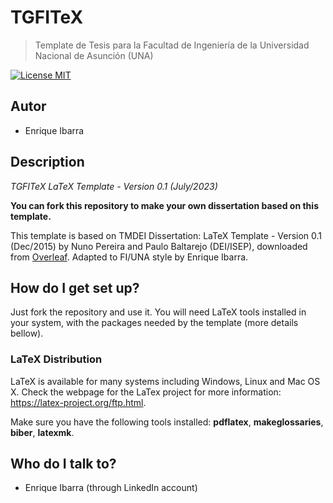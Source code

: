 TGFITeX
========================

> Template de Tesis para la Facultad de Ingeniería de la Universidad Nacional de Asunción (UNA)

[![License MIT](http://img.shields.io/badge/license-MIT-brightgreen.svg)](license.md)

## Autor
*   Enrique Ibarra

## Description
*TGFITeX LaTeX Template - Version 0.1 (July/2023)*

**You can fork this repository to make your own dissertation based on this template.**

This template is based on TMDEI Dissertation: LaTeX Template - Version 0.1 (Dec/2015) by Nuno Pereira and Paulo Baltarejo (DEI/ISEP), downloaded from [Overleaf](https://www.overleaf.com). Adapted to FI/UNA style by Enrique Ibarra.

## How do I get set up? ##

Just fork the repository and use it. You will need LaTeX tools installed in your system, with the packages needed by the template (more details bellow).

### LaTeX Distribution

LaTeX is available for many systems including Windows, Linux and Mac OS X. Check the webpage for the LaTex project for more information: <https://latex-project.org/ftp.html>.

Make sure you have the following tools installed: **pdflatex**, **makeglossaries**, **biber**, **latexmk**.

## Who do I talk to? ##

* Enrique Ibarra (through LinkedIn account)
